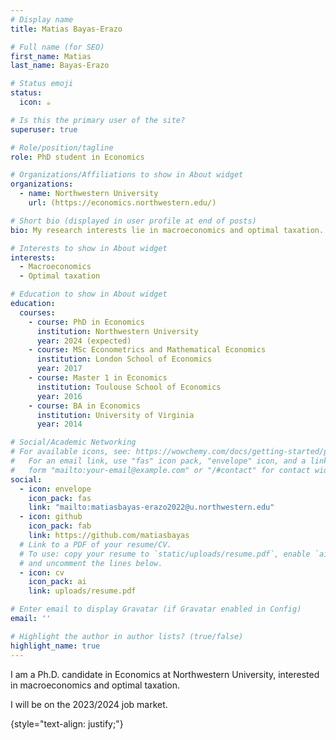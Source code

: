 ```yaml
---
# Display name
title: Matias Bayas-Erazo

# Full name (for SEO)
first_name: Matias 
last_name: Bayas-Erazo

# Status emoji
status:
  icon: ☕️

# Is this the primary user of the site?
superuser: true

# Role/position/tagline
role: PhD student in Economics

# Organizations/Affiliations to show in About widget
organizations:
  - name: Northwestern University
    url: (https://economics.northwestern.edu/)

# Short bio (displayed in user profile at end of posts)
bio: My research interests lie in macroeconomics and optimal taxation.

# Interests to show in About widget
interests:
  - Macroeconomics
  - Optimal taxation

# Education to show in About widget
education:
  courses:
    - course: PhD in Economics
      institution: Northwestern University
      year: 2024 (expected)
    - course: MSc Econometrics and Mathematical Economics
      institution: London School of Economics
      year: 2017
    - course: Master 1 in Economics
      institution: Toulouse School of Economics
      year: 2016
    - course: BA in Economics
      institution: University of Virginia
      year: 2014

# Social/Academic Networking
# For available icons, see: https://wowchemy.com/docs/getting-started/page-builder/#icons
#   For an email link, use "fas" icon pack, "envelope" icon, and a link in the
#   form "mailto:your-email@example.com" or "/#contact" for contact widget.
social:
  - icon: envelope
    icon_pack: fas
    link: "mailto:matiasbayas-erazo2022@u.northwestern.edu"
  - icon: github
    icon_pack: fab
    link: https://github.com/matiasbayas
  # Link to a PDF of your resume/CV.
  # To use: copy your resume to `static/uploads/resume.pdf`, enable `ai` icons in `params.yaml`,
  # and uncomment the lines below.
  - icon: cv
    icon_pack: ai
    link: uploads/resume.pdf

# Enter email to display Gravatar (if Gravatar enabled in Config)
email: ''

# Highlight the author in author lists? (true/false)
highlight_name: true
---
```


I am a Ph.D. candidate in Economics at Northwestern University, interested in macroeconomics and optimal taxation.

I will be on the 2023/2024 job market. 

{style="text-align: justify;"}
